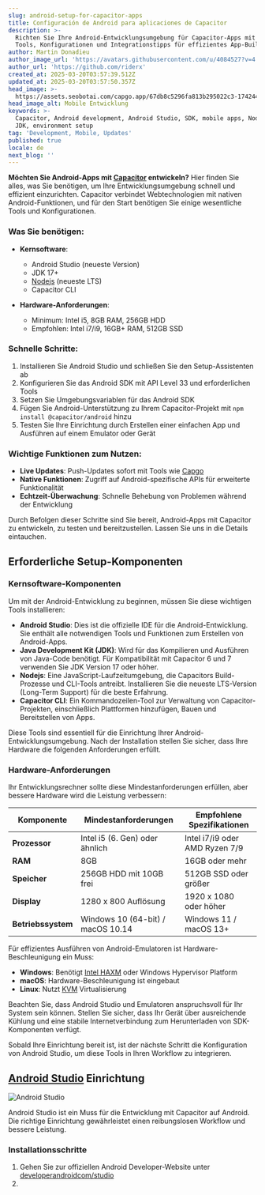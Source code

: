 ```yaml
---
slug: android-setup-for-capacitor-apps
title: Configuración de Android para aplicaciones de Capacitor
description: >-
  Richten Sie Ihre Android-Entwicklungsumgebung für Capacitor-Apps mit wichtigen
  Tools, Konfigurationen und Integrationstipps für effizientes App-Building ein.
author: Martin Donadieu
author_image_url: 'https://avatars.githubusercontent.com/u/4084527?v=4'
author_url: 'https://github.com/riderx'
created_at: 2025-03-20T03:57:39.512Z
updated_at: 2025-03-20T03:57:50.357Z
head_image: >-
  https://assets.seobotai.com/capgo.app/67db8c5296fa813b295022c3-1742443070357.jpg
head_image_alt: Mobile Entwicklung
keywords: >-
  Capacitor, Android development, Android Studio, SDK, mobile apps, Node.js,
  JDK, environment setup
tag: 'Development, Mobile, Updates'
published: true
locale: de
next_blog: ''
---
```


**Möchten Sie Android-Apps mit [Capacitor](https://capacitorjscom/) entwickeln?** Hier finden Sie alles, was Sie benötigen, um Ihre Entwicklungsumgebung schnell und effizient einzurichten. Capacitor verbindet Webtechnologien mit nativen Android-Funktionen, und für den Start benötigen Sie einige wesentliche Tools und Konfigurationen.

### Was Sie benötigen:

-   **Kernsoftware**:
    
    -   Android Studio (neueste Version)
    -   JDK 17+
    -   [Nodejs](https://nodejsorg/en) (neueste LTS)
    -   Capacitor CLI
-   **Hardware-Anforderungen**:
    
    -   Minimum: Intel i5, 8GB RAM, 256GB HDD
    -   Empfohlen: Intel i7/i9, 16GB+ RAM, 512GB SSD

### Schnelle Schritte:

1. Installieren Sie Android Studio und schließen Sie den Setup-Assistenten ab
2. Konfigurieren Sie das Android SDK mit API Level 33 und erforderlichen Tools
3. Setzen Sie Umgebungsvariablen für das Android SDK
4. Fügen Sie Android-Unterstützung zu Ihrem Capacitor-Projekt mit `npm install @capacitor/android` hinzu
5. Testen Sie Ihre Einrichtung durch Erstellen einer einfachen App und Ausführen auf einem Emulator oder Gerät

### Wichtige Funktionen zum Nutzen:

-   **Live Updates**: Push-Updates sofort mit Tools wie [Capgo](https://capgoapp/)
-   **Native Funktionen**: Zugriff auf Android-spezifische APIs für erweiterte Funktionalität
-   **Echtzeit-Überwachung**: Schnelle Behebung von Problemen während der Entwicklung

Durch Befolgen dieser Schritte sind Sie bereit, Android-Apps mit Capacitor zu entwickeln, zu testen und bereitzustellen. Lassen Sie uns in die Details eintauchen.

## Erforderliche Setup-Komponenten

### Kernsoftware-Komponenten

Um mit der Android-Entwicklung zu beginnen, müssen Sie diese wichtigen Tools installieren:

-   **Android Studio**: Dies ist die offizielle IDE für die Android-Entwicklung. Sie enthält alle notwendigen Tools und Funktionen zum Erstellen von Android-Apps.
-   **Java Development Kit (JDK)**: Wird für das Kompilieren und Ausführen von Java-Code benötigt. Für Kompatibilität mit Capacitor 6 und 7 verwenden Sie JDK Version 17 oder höher.
-   **Nodejs**: Eine JavaScript-Laufzeitumgebung, die Capacitors Build-Prozesse und CLI-Tools antreibt. Installieren Sie die neueste LTS-Version (Long-Term Support) für die beste Erfahrung.
-   **Capacitor CLI**: Ein Kommandozeilen-Tool zur Verwaltung von Capacitor-Projekten, einschließlich Plattformen hinzufügen, Bauen und Bereitstellen von Apps.

Diese Tools sind essentiell für die Einrichtung Ihrer Android-Entwicklungsumgebung. Nach der Installation stellen Sie sicher, dass Ihre Hardware die folgenden Anforderungen erfüllt.

### Hardware-Anforderungen

Ihr Entwicklungsrechner sollte diese Mindestanforderungen erfüllen, aber bessere Hardware wird die Leistung verbessern:

| Komponente | Mindestanforderungen | Empfohlene Spezifikationen |
| --- | --- | --- |
| **Prozessor** | Intel i5 (6. Gen) oder ähnlich | Intel i7/i9 oder AMD Ryzen 7/9 |
| **RAM** | 8GB | 16GB oder mehr |
| **Speicher** | 256GB HDD mit 10GB frei | 512GB SSD oder größer |
| **Display** | 1280 x 800 Auflösung | 1920 x 1080 oder höher |
| **Betriebssystem** | Windows 10 (64-bit) / macOS 10.14 | Windows 11 / macOS 13+ |

Für effizientes Ausführen von Android-Emulatoren ist Hardware-Beschleunigung ein Muss:

-   **Windows**: Benötigt [Intel HAXM](https://githubcom/intel/haxm) oder Windows Hypervisor Platform
-   **macOS**: Hardware-Beschleunigung ist eingebaut
-   **Linux**: Nutzt [KVM](https://enwikipediaorg/wiki/Kernel-based_Virtual_Machine) Virtualisierung

Beachten Sie, dass Android Studio und Emulatoren anspruchsvoll für Ihr System sein können. Stellen Sie sicher, dass Ihr Gerät über ausreichende Kühlung und eine stabile Internetverbindung zum Herunterladen von SDK-Komponenten verfügt.

Sobald Ihre Einrichtung bereit ist, ist der nächste Schritt die Konfiguration von Android Studio, um diese Tools in Ihren Workflow zu integrieren.

## [Android Studio](https://developerandroidcom/studio) Einrichtung

![Android Studio](https://mars-imagesimgixnet/seobot/screenshots/developerandroidcom-4d08ca5be8f73216eb56e77cdafac129-2025-03-20jpg?auto=compress)

Android Studio ist ein Muss für die Entwicklung mit Capacitor auf Android. Die richtige Einrichtung gewährleistet einen reibungslosen Workflow und bessere Leistung.

### Installationsschritte

1. Gehen Sie zur offiziellen Android Developer-Website unter [developerandroidcom/studio](https://developerandroidcom/studio)
2.